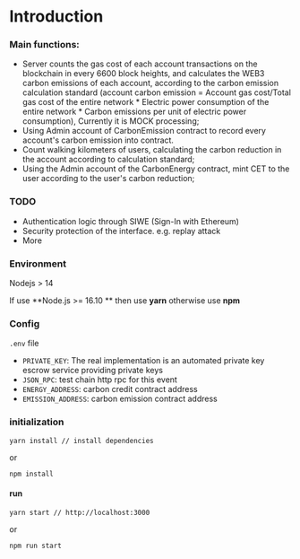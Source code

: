 # Introduction

### Main functions:

- Server counts the gas cost of each account transactions on the blockchain in every 6600 block heights, and calculates the WEB3 carbon emissions of each account, according to the carbon emission calculation standard (account carbon emission = Account gas cost/Total gas cost of the entire network * Electric power consumption of the entire network \* Carbon emissions per unit of electric power consumption), Currently it is MOCK processing;
- Using Admin account of CarbonEmission contract to record every account's carbon emission into contract.
- Count walking kilometers of users, calculating the carbon reduction in the account according to calculation standard;
- Using the Admin account of the CarbonEnergy contract, mint CET to the user according to the user's carbon reduction;

### TODO

- Authentication logic through SIWE (Sign-In with Ethereum)
- Security protection of the interface. e.g. replay attack
- More

### Environment

Nodejs > 14

If use **Node.js >= 16.10 **
then use **yarn**
otherwise use **npm**

### Config

`.env` file

- `PRIVATE_KEY`: The real implementation is an automated private key escrow service providing private keys
- `JSON_RPC`: test chain http rpc for this event
- `ENERGY_ADDRESS`: carbon credit contract address
- `EMISSION_ADDRESS`: carbon emission contract address

### initialization

```
yarn install // install dependencies
```

or

```
npm install
```

#### run

```
yarn start // http://localhost:3000
```

or

```
npm run start
```
